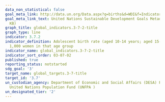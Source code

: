 ```yaml
---
data_non_statistical: false
goal_meta_link: http://data.un.org/Data.aspx?q=births&d=WDI&f=Indicator_Code%3aSP.ADO.TFRT
goal_meta_link_text: United Nations Sustainable Development Goals Metadata (PDF 90.8
  KB)
graph_title: global_indicators.3-7-2-title
graph_type: line
indicator: 3.7.2
indicator_definition: Adolescent birth rate (aged 10-14 years; aged 15-19 years) per
  1,000 women in that age group
indicator_name: global_indicators.3-7-2-title
indicator_sort_order: 03-07-02
published: true
reporting_status: notstarted
sdg_goal: '3'
target_name: global_targets.3-7-title
target_id: '3.7'
un_custodian_agency: Department of Economic and Social Affairs (DESA) Population Division
  United Nations Population Fund (UNFPA )
un_designated_tier: '2'
---
```


